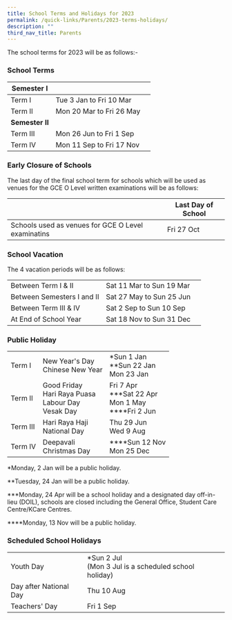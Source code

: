 ```yaml
---
title: School Terms and Holidays for 2023
permalink: /quick-links/Parents/2023-terms-holidays/
description: ""
third_nav_title: Parents
---
```

The school terms for 2023 will be as follows:-

### School Terms

| Semester I |  |   |
| -------- | -------- | -------- |
| Term I     | Tue 3 Jan to Fri 10 Mar  |    |
| Term II    | Mon 20 Mar to Fri 26 May  |      |
| **Semester II** |  |  |
| Term III | Mon 26 Jun to Fri 1 Sep |  |
| Term IV | Mon 11 Sep to Fri 17 Nov | |

### Early Closure of Schools

The last day of the final school term for schools which will be used as venues for the GCE O Level written examinations will be as follows:

|  |  | Last Day of School |
| -------- | -------- | -------- |
| Schools used as venues for GCE O Level examinatins    |      | Fri 27 Oct     |

### School Vacation

The 4 vacation periods will be as follows:

|  |  |   |
| -------- | -------- | -------- |
| Between Term I &amp; II    | Sat 11 Mar to Sun 19 Mar  |  |
| Between Semesters I and II  | Sat 27 May to Sun 25 Jun  |   |
| Between Term III &amp; IV | Sat 2 Sep to Sun 10 Sep |  |
| At End of School Year | Sat 18 Nov to Sun 31 Dec | |

### Public Holiday

|  |  |   |
| -------- | -------- | -------- |
| Term I     | New Year's Day <br>Chinese New Year | *Sun 1 Jan <br>**Sun 22 Jan <br>Mon 23 Jan   |
| Term II    | Good Friday <br> Hari Raya Puasa <br> Labour Day <br> Vesak Day  |   Fri 7 Apr <br> ***Sat 22 Apr <br> Mon 1 May <br> ****Fri 2 Jun   |
| Term III | Hari Raya Haji <br> National Day | Thu 29 Jun <br> Wed 9 Aug |
| Term IV | Deepavali <br> Christmas Day | ****Sun 12 Nov <br> Mon 25 Dec|

*Monday, 2 Jan will be a public holiday.

**Tuesday, 24 Jan will be a public holiday.

***Monday, 24 Apr will be a school holiday and a designated day off-in- lieu (DOIL), schools are closed including the General Office, Student Care Centre/KCare Centres.

****Monday, 13 Nov will be a public holiday.

### Scheduled School Holidays

|  |  |   |
| -------- | -------- | -------- |
| Youth Day    | *Sun 2 Jul <br>(Mon 3 Jul is a scheduled school holiday)  |    |
| Day after National Day | Thu 10 Aug |      |
| Teachers' Day | Fri 1 Sep |  |
